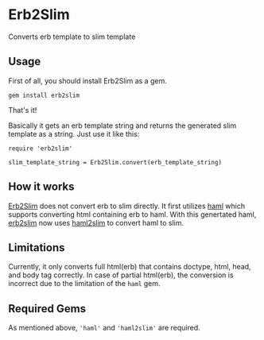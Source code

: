# Erb2Slim

Converts erb template to slim template

## Usage

First of all, you should install Erb2Slim as a gem.

```
gem install erb2slim
```

That's it! 

Basically it gets an erb template string and returns the generated slim template as a string. Just use it like this:

```
require 'erb2slim'

slim_template_string = Erb2Slim.convert(erb_template_string)
```


## How it works

[Erb2Slim](https://github.com/c0untd0wn/erb2slim) does not convert erb to slim directly. It first utilizes [haml](https://github.com/haml/haml) which supports converting html containing erb to haml. With this genertated haml, [erb2slim](https://github.com/c0untd0wn/erb2slim) now uses [haml2slim](https://github.com/fredwu/haml2slim) to convert haml to slim.

## Limitations

Currently, it only converts full html(erb) that contains doctype, html, head, and body tag correctly. In case of partial html(erb), the conversion is incorrect due to the limitation of the ``haml`` gem.

## Required Gems

As mentioned above, `'haml'` and `'haml2slim'` are required.

